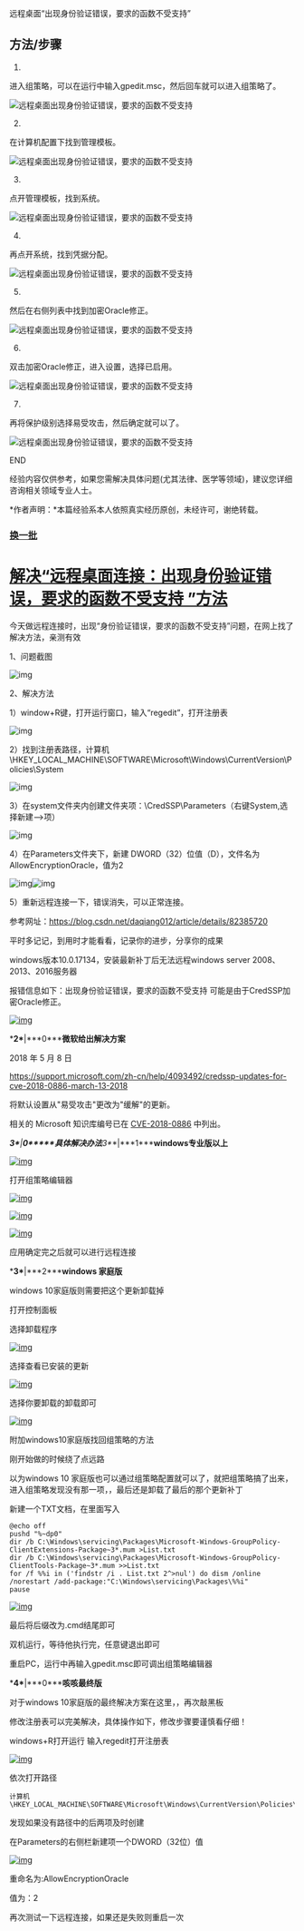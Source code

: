 远程桌面“出现身份验证错误，要求的函数不受支持”

## 方法/步骤

1. 

   进入组策略，可以在运行中输入gpedit.msc，然后回车就可以进入组策略了。

   ![远程桌面出现身份验证错误，要求的函数不受支持](https://exp-picture.cdn.bcebos.com/332d496699cf025358c663306b36e29146e85f3e.jpg?x-bce-process=image%2Fresize%2Cm_lfit%2Cw_500%2Climit_1%2Fformat%2Cf_jpg%2Fquality%2Cq_80)

2. 

   在计算机配置下找到管理模板。

   ![远程桌面出现身份验证错误，要求的函数不受支持](https://exp-picture.cdn.bcebos.com/3fc72e486143d7d4cc94445e7da75f0f832b503e.jpg?x-bce-process=image%2Fresize%2Cm_lfit%2Cw_500%2Climit_1%2Fformat%2Cf_jpg%2Fquality%2Cq_80)

3. 

   点开管理模板，找到系统。

   ![远程桌面出现身份验证错误，要求的函数不受支持](https://exp-picture.cdn.bcebos.com/506d92f1d8a72633d8218d56c02c56ee7a7f443e.jpg?x-bce-process=image%2Fresize%2Cm_lfit%2Cw_500%2Climit_1%2Fformat%2Cf_jpg%2Fquality%2Cq_80)

4. 

   再点开系统，找到凭据分配。

   ![远程桌面出现身份验证错误，要求的函数不受支持](https://exp-picture.cdn.bcebos.com/ef4c24ceaad7726b91472552bf0f64781523b93e.jpg?x-bce-process=image%2Fresize%2Cm_lfit%2Cw_500%2Climit_1%2Fformat%2Cf_jpg%2Fquality%2Cq_80)

5. 

   然后在右侧列表中找到加密Oracle修正。

   ![远程桌面出现身份验证错误，要求的函数不受支持](https://exp-picture.cdn.bcebos.com/ba97ffd06de89a612f80012645e8b004551bad3e.jpg?x-bce-process=image%2Fresize%2Cm_lfit%2Cw_500%2Climit_1%2Fformat%2Cf_jpg%2Fquality%2Cq_80)

6. 

   双击加密Oracle修正，进入设置，选择已启用。

   ![远程桌面出现身份验证错误，要求的函数不受支持](https://exp-picture.cdn.bcebos.com/0cdb2f0e1799e92a0e1d02f5e1fec314f0c5a03e.jpg?x-bce-process=image%2Fresize%2Cm_lfit%2Cw_500%2Climit_1%2Fformat%2Cf_jpg%2Fquality%2Cq_80)

7. 

   再将保护级别选择易受攻击，然后确定就可以了。

   ![远程桌面出现身份验证错误，要求的函数不受支持](https://exp-picture.cdn.bcebos.com/ad121888912ca5ca1c4dd0fd8bfc77f7990e943e.jpg?x-bce-process=image%2Fresize%2Cm_lfit%2Cw_500%2Climit_1%2Fformat%2Cf_jpg%2Fquality%2Cq_80)

   END

经验内容仅供参考，如果您需解决具体问题(尤其法律、医学等领域)，建议您详细咨询相关领域专业人士。

*作者声明：*本篇经验系本人依照真实经历原创，未经许可，谢绝转载。

### [换一批](https://jingyan.baidu.com/article/e75aca8536f9b7142fdac644.html)

# [解决“远程桌面连接：出现身份验证错误，要求的函数不受支持 ”方法](https://www.cnblogs.com/xielong/p/13900872.html)

今天做远程连接时，出现“身份验证错误，要求的函数不受支持”问题，在网上找了解决方法，亲测有效

1、问题截图

![img](https://img2020.cnblogs.com/blog/775247/202010/775247-20201030102108757-976882720.png)

 

 2、解决方法

1）window+R键，打开运行窗口，输入“regedit”，打开注册表

![img](https://img2020.cnblogs.com/blog/775247/202010/775247-20201030102345301-1762249334.png)

 

 2）找到注册表路径，计算机\HKEY_LOCAL_MACHINE\SOFTWARE\Microsoft\Windows\CurrentVersion\Policies\System

![img](https://img2020.cnblogs.com/blog/775247/202010/775247-20201030102619302-1173927226.png)

 

 3）在system文件夹内创建文件夹项：\CredSSP\Parameters（右键System,选择新建-->项）

![img](https://img2020.cnblogs.com/blog/775247/202010/775247-20201030102823307-1396445008.png)

 

 4）在Parameters文件夹下，新建 DWORD（32）位值（D），文件名为 AllowEncryptionOracle，值为2

![img](https://img2020.cnblogs.com/blog/775247/202010/775247-20201030103008603-1857859342.png)![img](https://img2020.cnblogs.com/blog/775247/202010/775247-20201030103032337-838996570.png)

 

 5）重新远程连接一下，错误消失，可以正常连接。

 

参考网址：https://blog.csdn.net/daqiang012/article/details/82385720

 

平时多记记，到用时才能看看，记录你的进步，分享你的成果

windows版本10.0.17134，安装最新补丁后无法远程windows server 2008、2013、2016服务器

报错信息如下：出现身份验证错误，要求的函数不受支持 可能是由于CredSSP加密Oracle修正。

[![img](https://images2018.cnblogs.com/blog/1138462/201805/1138462-20180510104910535-995056785.png)](https://images2018.cnblogs.com/blog/1138462/201805/1138462-20180510104910535-995056785.png)

***2\***|***0\*****微软给出解决方案**

2018 年 5 月 8 日

https://support.microsoft.com/zh-cn/help/4093492/credssp-updates-for-cve-2018-0886-march-13-2018

将默认设置从"易受攻击"更改为"缓解"的更新。

相关的 Microsoft 知识库编号已在 [CVE-2018-0886](https://portal.msrc.microsoft.com/zh-cn/security-guidance/advisory/CVE-2018-0886) 中列出。

***3\***|***0\*****具体解决办法*****3\***|***1\*****windows专业版以上**

[![img](https://images2018.cnblogs.com/blog/1138462/201805/1138462-20180510105014221-112553777.png)](https://images2018.cnblogs.com/blog/1138462/201805/1138462-20180510105014221-112553777.png)

打开组策略编辑器

[![img](https://images2018.cnblogs.com/blog/1138462/201805/1138462-20180510105124349-2134582576.png)](https://images2018.cnblogs.com/blog/1138462/201805/1138462-20180510105124349-2134582576.png)

[![img](https://images2018.cnblogs.com/blog/1138462/201805/1138462-20180510105146732-1181174336.png)](https://images2018.cnblogs.com/blog/1138462/201805/1138462-20180510105146732-1181174336.png)

[![img](https://images2018.cnblogs.com/blog/1138462/201805/1138462-20180510105228842-1357968240.png)](https://images2018.cnblogs.com/blog/1138462/201805/1138462-20180510105228842-1357968240.png)

应用确定完之后就可以进行远程连接

***3\***|***2\*****windows 家庭版**

windows 10家庭版则需要把这个更新卸载掉

打开控制面板

选择卸载程序

[![img](https://images2018.cnblogs.com/blog/1138462/201805/1138462-20180510110039445-1921759358.png)](https://images2018.cnblogs.com/blog/1138462/201805/1138462-20180510110039445-1921759358.png)

选择查看已安装的更新

[![img](https://images2018.cnblogs.com/blog/1138462/201805/1138462-20180510110112698-1682757985.png)](https://images2018.cnblogs.com/blog/1138462/201805/1138462-20180510110112698-1682757985.png)

选择你要卸载的卸载即可

[![img](https://images2018.cnblogs.com/blog/1138462/201805/1138462-20180510110249425-1778640970.png)](https://images2018.cnblogs.com/blog/1138462/201805/1138462-20180510110249425-1778640970.png)

附加windows10家庭版找回组策略的方法

刚开始做的时候绕了点远路

以为windows 10 家庭版也可以通过组策略配置就可以了，就把组策略搞了出来，进入组策略发现没有那一项，，最后还是卸载了最后的那个更新补丁

新建一个TXT文档，在里面写入



```
@echo off
pushd "%~dp0"
dir /b C:\Windows\servicing\Packages\Microsoft-Windows-GroupPolicy-ClientExtensions-Package~3*.mum >List.txt
dir /b C:\Windows\servicing\Packages\Microsoft-Windows-GroupPolicy-ClientTools-Package~3*.mum >>List.txt
for /f %%i in ('findstr /i . List.txt 2^>nul') do dism /online /norestart /add-package:"C:\Windows\servicing\Packages\%%i"
pause
```

[![img](https://images2018.cnblogs.com/blog/1138462/201805/1138462-20180510111627783-1718944850.png)](https://images2018.cnblogs.com/blog/1138462/201805/1138462-20180510111627783-1718944850.png)

最后将后缀改为.cmd结尾即可

双机运行，等待他执行完，任意键退出即可

重启PC，运行中再输入gpedit.msc即可调出组策略编辑器

***4\***|***0\*****咳咳最终版**

对于windows 10家庭版的最终解决方案在这里，，再次敲黑板

修改注册表可以完美解决，具体操作如下，修改步骤要谨慎看仔细！

windows+R打开运行 输入regedit打开注册表

[![img](https://images2018.cnblogs.com/blog/1138462/201806/1138462-20180619164154580-858328102.png)](https://images2018.cnblogs.com/blog/1138462/201806/1138462-20180619164154580-858328102.png)

依次打开路径



```
计算机\HKEY_LOCAL_MACHINE\SOFTWARE\Microsoft\Windows\CurrentVersion\Policies\System\CredSSP\Parameters
```

发现如果没有路径中的后两项及时创建

在Parameters的右侧栏新建项一个DWORD（32位）值

 [![img](https://images2018.cnblogs.com/blog/1138462/201806/1138462-20180619185005943-762338338.png)](https://images2018.cnblogs.com/blog/1138462/201806/1138462-20180619185005943-762338338.png)

重命名为:AllowEncryptionOracle

值为：2

再次测试一下远程连接，如果还是失败则重启一次